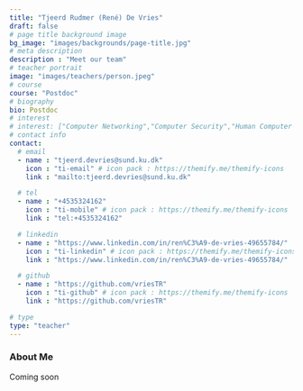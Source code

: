 ```yaml
---
title: "Tjeerd Rudmer (René) De Vries"
draft: false
# page title background image
bg_image: "images/backgrounds/page-title.jpg"
# meta description
description : "Meet our team"
# teacher portrait
image: "images/teachers/person.jpeg"
# course
course: "Postdoc"
# biography
bio: Postdoc
# interest
# interest: ["Computer Networking","Computer Security","Human Computer Interfacing"]
# contact info
contact:
  # email
  - name : "tjeerd.devries@sund.ku.dk"
    icon : "ti-email" # icon pack : https://themify.me/themify-icons
    link : "mailto:tjeerd.devries@sund.ku.dk"

  # tel
  - name : "+4535324162"
    icon : "ti-mobile" # icon pack : https://themify.me/themify-icons
    link : "tel:+4535324162"

  # linkedin
  - name : "https://www.linkedin.com/in/ren%C3%A9-de-vries-49655784/"
    icon : "ti-linkedin" # icon pack : https://themify.me/themify-icons
    link : "https://www.linkedin.com/in/ren%C3%A9-de-vries-49655784/"

  # github
  - name : "https://github.com/vriesTR"
    icon : "ti-github" # icon pack : https://themify.me/themify-icons
    link : "https://github.com/vriesTR"

# type
type: "teacher"
---
```


### About Me

Coming soon